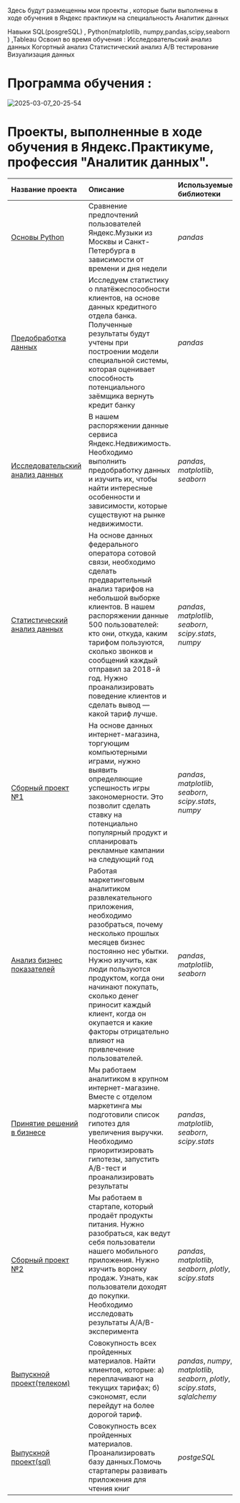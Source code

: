 Здесь будут размещенны мои проекты , которые были выполнены в ходе обучения в Яндекс практикум на специальность Аналитик данных

Навыки SQL(posgreSQL) , Python(matplotlib, numpy,pandas,scipy,seaborn ) ,Tableau
Освоил во время обучения : Исследовательский анализ данных Когортный анализ Статистический анализ A/B тестирование Визуализация данных

# Программа обучения :
![2025-03-07_20-25-54](https://github.com/user-attachments/assets/a798fcae-dbc0-4263-bf09-c50258467328)


# Проекты, выполненные в ходе обучения в Яндекс.Практикуме, профессия "Аналитик данных".

| Название проекта | Описание | Используемые библиотеки | 
| :---------------------- | :---------------------- | :---------------------- |
| [ Основы Python](https://github.com/VanLuve/Project/tree/main/1.Базовый%20python) | Сравнение предпочтений пользователей Яндекс.Музыки из Москвы и Санкт-Петербурга в зависимости от времени и дня недели | *pandas* |
| [ Предобработка данных](https://github.com/VanLuve/Project/tree/main/2.Предобработка%20данных.)| Исследуем статистику о платёжеспособности клиентов, на основе данных кредитного отдела банка. Полученные результаты будут учтены при построении модели специальной системы, которая оценивает способность потенциального заёмщика вернуть кредит банку | *pandas* |
| [ Исследовательский анализ данных](https://github.com/VanLuve/Project/tree/main/Исследовательский%20анализ%20данных) | В нашем распоряжении данные сервиса Яндекс.Недвижимость. Необходимо выполнить предобработку данных и изучить их, чтобы найти интересные особенности и зависимости, которые существуют на рынке недвижимости. | *pandas*, *matplotlib*, *seaborn* |
| [ Статистический анализ данных](https://github.com/VanLuve/Project/tree/main/Статистический%20анализ%20данных) | На основе данных федерального оператора сотовой связи, необходимо сделать предварительный анализ тарифов на небольшой выборке клиентов. В нашем распоряжении данные 500 пользователей: кто они, откуда, каким тарифом пользуются, сколько звонков и сообщений каждый отправил за 2018-й год. Нужно проанализировать поведение клиентов и сделать вывод — какой тариф лучше. | *pandas*, *matplotlib*, *seaborn*, *scipy.stats*, *numpy*|
| [ Сборный проект №1]([https://github.com/voronovdmitriy/Yandex-Praktikum-DA/tree/main/4.%20Сборный%20проект](https://github.com/VanLuve/Project/tree/main/Сборный%20проект%201)) | На основе данных интернет-магазина, торгующим компьютерными играми, нужно выявить определяющие успешность игры закономерности. Это позволит сделать ставку на потенциально популярный продукт и спланировать рекламные кампании на следующий год | *pandas*, *matplotlib*, *seaborn*, *scipy.stats*, *numpy*|
| [ Анализ бизнес показателей](https://github.com/voronovdmitriy/Yandex-Praktikum-DA/tree/main/5.%20Анализ%20бизнес%20показателей) | Работая маркетинговым аналитиком развлекательного приложения, необходимо разобраться, почему несколько прошлых месяцев бизнес постоянно нес убытки. Нужно изучить, как люди пользуются продуктом, когда они начинают покупать, сколько денег приносит каждый клиент, когда он окупается и какие факторы отрицательно влияют на привлечение пользователей. | *pandas*, *matplotlib*, *seaborn* |
| [ Принятие решений в бизнесе]((https://github.com/VanLuve/Project/tree/main/Принятие%20решений%20в%20бизнесе)) | Мы работаем аналитиком в крупном интернет-магазине. Вместе с отделом маркетинга мы подготовили список гипотез для увеличения выручки. Необходимо приоритизировать гипотезы, запустить A/B-тест и проанализировать результаты | *pandas*, *matplotlib*, *seaborn*, *scipy.stats* |
| [ Сборный проект №2]((https://github.com/VanLuve/Project/tree/main/Сборный%20проект%202)) | Мы работаем в стартапе, который продаёт продукты питания. Нужно разобраться, как ведут себя пользователи нашего мобильного приложения. Нужно изучить воронку продаж. Узнать, как пользователи доходят до покупки. Необходимо исследовать результаты A/A/B-эксперимента | *pandas*, *matplotlib*, *seaborn*, *plotly*, *scipy.stats* |
| [ Выпускной проект(телеком)](https://github.com/VanLuve/Project/tree/main/Выпускной%20проект%20(телеком)) | Совокупность всех пройденных материалов. Найти клиентов, которые: а) переплачивают на текущих тарифах; б) сэкономят, если перейдут на более дорогой тариф. | *pandas*, *numpy*, *matplotlib*, *seaborn*, *plotly*, *scipy.stats*, *sqlalchemy* |
| [ Выпускной проект(sql)]((https://github.com/VanLuve/Project/tree/main/Выпускной%20проект%20SQL)) | Совокупность всех пройденных материалов. Проанализировать базу данных.Помочь стартаперы развивать приложения для чтения книг| *postgeSQL* |
